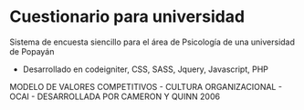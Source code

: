 # Cuestionario para universidad
Sistema de encuesta siencillo para el área de Psicología de una universidad de Popayán

- Desarrollado en codeigniter, CSS, SASS, Jquery, Javascript, PHP

MODELO DE VALORES COMPETITIVOS - CULTURA ORGANIZACIONAL - OCAI - DESARROLLADA POR CAMERON Y QUINN 2006 
